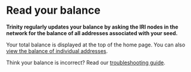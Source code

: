 # Read your balance

**Trinity regularly updates your balance by asking the IRI nodes in the network for the balance of all addresses associated with your seed.**

Your total balance is displayed at the top of the home page. You can also [view the balance of individual addresses](how-to-guides/manage-your-account.md#view-the-addresses-of-an-account).

Think your balance is incorrect? Read our [troubleshooting guide](how-to-guides/troubleshooting.md#incorrect-balance).
